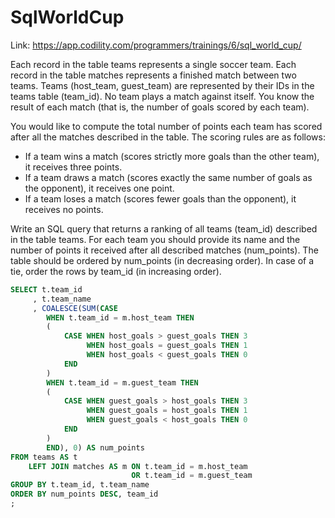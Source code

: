 # SqlWorldCup
Link: https://app.codility.com/programmers/trainings/6/sql_world_cup/

Each record in the table teams represents a single soccer team. Each record in the table matches represents a finished match between two teams. Teams (host_team, guest_team) are represented by their IDs in the teams table (team_id). No team plays a match against itself. You know the result of each match (that is, the number of goals scored by each team).

You would like to compute the total number of points each team has scored after all the matches described in the table. The scoring rules are as follows:

- If a team wins a match (scores strictly more goals than the other team), it receives three points.
- If a team draws a match (scores exactly the same number of goals as the opponent), it receives one point.
- If a team loses a match (scores fewer goals than the opponent), it receives no points.

Write an SQL query that returns a ranking of all teams (team_id) described in the table teams. For each team you should provide its name and the number of points it received after all described matches (num_points). The table should be ordered by num_points (in decreasing order). In case of a tie, order the rows by team_id (in increasing order).

```sql
SELECT t.team_id
     , t.team_name
     , COALESCE(SUM(CASE 
        WHEN t.team_id = m.host_team THEN 
        (
            CASE WHEN host_goals > guest_goals THEN 3
                 WHEN host_goals = guest_goals THEN 1
                 WHEN host_goals < guest_goals THEN 0
            END
        )
        WHEN t.team_id = m.guest_team THEN
        (
            CASE WHEN guest_goals > host_goals THEN 3
                 WHEN guest_goals = host_goals THEN 1
                 WHEN guest_goals < host_goals THEN 0
            END
        )
        END), 0) AS num_points
FROM teams AS t
    LEFT JOIN matches AS m ON t.team_id = m.host_team 
                           OR t.team_id = m.guest_team
GROUP BY t.team_id, t.team_name
ORDER BY num_points DESC, team_id
;
```
